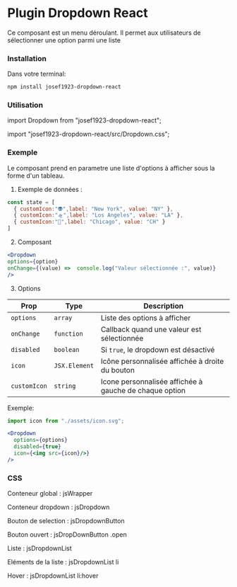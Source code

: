 # Plugin Dropdown React

Ce composant est un menu déroulant.
Il permet aux utilisateurs de sélectionner une option parmi une liste

### Installation ###

Dans votre terminal:

```bash
npm install josef1923-dropdown-react
```

### Utilisation ###

import Dropdown from "josef1923-dropdown-react";

import "josef1923-dropdown-react/src/Dropdown.css";

### Exemple ###

Le composant prend en parametre une liste d'options à afficher sous la forme d'un tableau.

1. Exemple de données :
```js
const state = [
  { customIcon:"👽",label: "New York", value: "NY" },
  { customIcon:"🛸",label: "Los Angeles", value: "LA" },
  { customIcon:"👾",label: "Chicago", value: "CH" }
]
```

2. Composant 

```jsx
<Dropdown 
options={option} 
onChange={(value) =>  console.log("Valeur sélectionnée :", value)}
/>
```

3. Options

| Prop        | Type         | Description                                           |
|-------------|--------------|-------------------------------------------------------|
| `options`   | `array`      | Liste des options à afficher                          |
| `onChange`  | `function`   | Callback quand une valeur est sélectionnée            |
| `disabled`  | `boolean`    | Si `true`, le dropdown est désactivé                  |
| `icon`      | `JSX.Element`| Icône personnalisée affichée à droite du bouton       |
| `customIcon`| `string`     | Icone personnalisée affichée à gauche de chaque option|
Exemple:

```jsx
import icon from "./assets/icon.svg";

<Dropdown 
  options={options} 
  disabled={true} 
  icon={<img src={icon}/>}
/>
```


### CSS ###

Conteneur global : jsWrapper


Conteneur dropdown : jsDropdown


Bouton de selection : jsDropdownButton


Bouton ouvert : jsDropDownButton .open


Liste : jsDropdownList


Eléments de la liste : jsDropdownList li


Hover : jsDropdownList li:hover